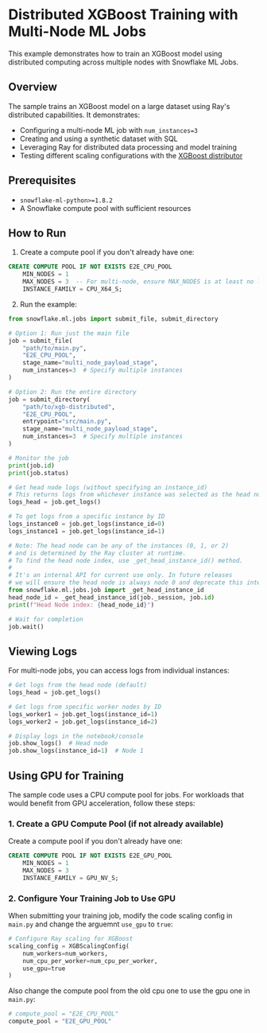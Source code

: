 # Distributed XGBoost Training with Multi-Node ML Jobs

This example demonstrates how to train an XGBoost model using distributed computing across multiple nodes with Snowflake ML Jobs.

## Overview

The sample trains an XGBoost model on a large dataset using Ray's distributed capabilities. It demonstrates:

- Configuring a multi-node ML job with `num_instances=3`
- Creating and using a synthetic dataset with SQL
- Leveraging Ray for distributed data processing and model training
- Testing different scaling configurations with the [XGBoost distributor](https://docs.snowflake.com/en/developer-guide/snowflake-ml/container-runtime-ml#xgboost)

## Prerequisites

- `snowflake-ml-python>=1.8.2`
- A Snowflake compute pool with sufficient resources

## How to Run

1. Create a compute pool if you don't already have one:

```sql
CREATE COMPUTE POOL IF NOT EXISTS E2E_CPU_POOL
    MIN_NODES = 1
    MAX_NODES = 3  -- For multi-node, ensure MAX_NODES is at least no less than num_instances
    INSTANCE_FAMILY = CPU_X64_S;
```

2. Run the example:

```python
from snowflake.ml.jobs import submit_file, submit_directory

# Option 1: Run just the main file
job = submit_file(
    "path/to/main.py",
    "E2E_CPU_POOL",
    stage_name="multi_node_payload_stage",
    num_instances=3  # Specify multiple instances
)

# Option 2: Run the entire directory
job = submit_directory(
    "path/to/xgb-distributed",
    "E2E_CPU_POOL",
    entrypoint="src/main.py",
    stage_name="multi_node_payload_stage",
    num_instances=3  # Specify multiple instances
)

# Monitor the job
print(job.id)
print(job.status)

# Get head node logs (without specifying an instance_id)
# This returns logs from whichever instance was selected as the head node
logs_head = job.get_logs()

# To get logs from a specific instance by ID
logs_instance0 = job.get_logs(instance_id=0)
logs_instance1 = job.get_logs(instance_id=1)

# Note: The head node can be any of the instances (0, 1, or 2)
# and is determined by the Ray cluster at runtime.
# To find the head node index, use _get_head_instance_id() method.
# 
# It's an internal API for current use only. In future releases
# we will ensure the head node is always node 0 and deprecate this internal API.
from snowflake.ml.jobs.job import _get_head_instance_id
head_node_id = _get_head_instance_id(job._session, job.id)
print(f"Head Node index: {head_node_id}")

# Wait for completion
job.wait()
```

## Viewing Logs

For multi-node jobs, you can access logs from individual instances:

```python
# Get logs from the head node (default)
logs_head = job.get_logs()

# Get logs from specific worker nodes by ID
logs_worker1 = job.get_logs(instance_id=1)
logs_worker2 = job.get_logs(instance_id=2)

# Display logs in the notebook/console
job.show_logs()  # Head node
job.show_logs(instance_id=1)  # Node 1
```

## Using GPU for Training

The sample code uses a CPU compute pool for jobs. For workloads that would benefit from GPU acceleration, follow these steps:

### 1. Create a GPU Compute Pool (if not already available)

Create a compute pool if you don't already have one:

```sql
CREATE COMPUTE POOL IF NOT EXISTS E2E_GPU_POOL
    MIN_NODES = 1
    MAX_NODES = 3
    INSTANCE_FAMILY = GPU_NV_S;
```

### 2. Configure Your Training Job to Use GPU

When submitting your training job, modify the code scaling config in `main.py` and change the arguemnt `use_gpu` to `true`:

```python
# Configure Ray scaling for XGBoost
scaling_config = XGBScalingConfig(
    num_workers=num_workers, 
    num_cpu_per_worker=num_cpu_per_worker,
    use_gpu=true
)
```

Also change the compute pool from the old cpu one to use the gpu one in `main.py`:

```python
# compute_pool = "E2E_CPU_POOL"
compute_pool = "E2E_GPU_POOL"
```